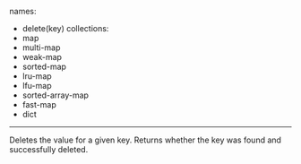 names:
-   delete(key)
collections:
-   map
-   multi-map
-   weak-map
-   sorted-map
-   lru-map
-   lfu-map
-   sorted-array-map
-   fast-map
-   dict
---

Deletes the value for a given key.
Returns whether the key was found and successfully deleted.

